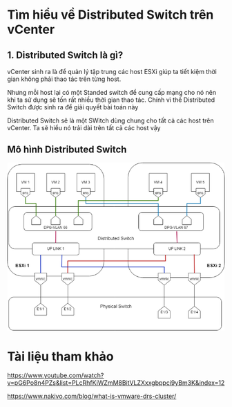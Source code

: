 # Tìm hiểu về Distributed Switch trên vCenter
## 1. Distributed Switch là gì?
vCenter sinh ra là để quản lý tập trung các host ESXi giúp ta tiết kiệm thời gian không phải thao tác trên từng host.

Nhưng mỗi host lại có một Standed switch để cung cấp mạng cho nó nên khi ta sử dụng sẽ tốn rất nhiều thời gian thao tác. Chính vì thế Distributed Switch được sinh ra để giải quyết bài toán này

Distributed Switch sẽ là một SWitch dùng chung cho tất cả các host trên vCenter. Ta sẽ hiểu nó trải dài trên tất cả các host vậy

## Mô hình Distributed Switch
![Alt](/thuctap/anh/Screenshot_1072.png)


# Tài liệu tham khảo
https://www.youtube.com/watch?v=pG6Po8n4PZs&list=PLcRhfKiWZmM8BitVLZXxxgbppci9yBm3K&index=12

https://www.nakivo.com/blog/what-is-vmware-drs-cluster/